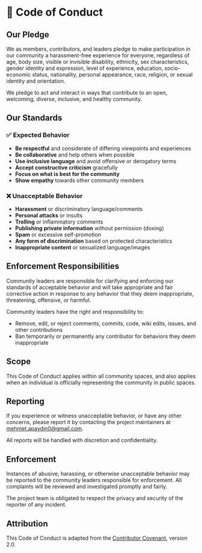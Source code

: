 # 🤝 Code of Conduct

## Our Pledge

We as members, contributors, and leaders pledge to make participation in our community a harassment-free experience for everyone, regardless of age, body size, visible or invisible disability, ethnicity, sex characteristics, gender identity and expression, level of experience, education, socio-economic status, nationality, personal appearance, race, religion, or sexual identity and orientation.

We pledge to act and interact in ways that contribute to an open, welcoming, diverse, inclusive, and healthy community.

## Our Standards

### ✅ Expected Behavior

- **Be respectful** and considerate of differing viewpoints and experiences
- **Be collaborative** and help others when possible
- **Use inclusive language** and avoid offensive or derogatory terms
- **Accept constructive criticism** gracefully
- **Focus on what is best for the community**
- **Show empathy** towards other community members

### ❌ Unacceptable Behavior

- **Harassment** or discriminatory language/comments
- **Personal attacks** or insults
- **Trolling** or inflammatory comments
- **Publishing private information** without permission (doxing)
- **Spam** or excessive self-promotion
- **Any form of discrimination** based on protected characteristics
- **Inappropriate content** or sexualized language/images

## Enforcement Responsibilities

Community leaders are responsible for clarifying and enforcing our standards of acceptable behavior and will take appropriate and fair corrective action in response to any behavior that they deem inappropriate, threatening, offensive, or harmful.

Community leaders have the right and responsibility to:
- Remove, edit, or reject comments, commits, code, wiki edits, issues, and other contributions
- Ban temporarily or permanently any contributor for behaviors they deem inappropriate

## Scope

This Code of Conduct applies within all community spaces, and also applies when an individual is officially representing the community in public spaces.

## Reporting

If you experience or witness unacceptable behavior, or have any other concerns, please report it by contacting the project maintainers at [mehmet.apaydin0@gmail.com](mailto:mehmet.apaydin0@gmail.com).

All reports will be handled with discretion and confidentiality.

## Enforcement

Instances of abusive, harassing, or otherwise unacceptable behavior may be reported to the community leaders responsible for enforcement. All complaints will be reviewed and investigated promptly and fairly.

The project team is obligated to respect the privacy and security of the reporter of any incident.

## Attribution

This Code of Conduct is adapted from the [Contributor Covenant](https://www.contributor-covenant.org/), version 2.0.
